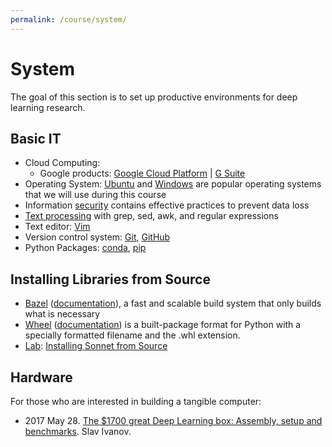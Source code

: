 ```yaml
---
permalink: /course/system/
---
```

# System

The goal of this section is to set up productive environments for deep learning research.

## Basic IT 

* Cloud Computing:
  * Google products: [Google Cloud Platform](http://realai.org/course/google-cloud-platform/) \| [G Suite](http://realai.org/course/g-suite/)
* Operating System: [Ubuntu](http://realai.org/course/ubuntu/) and [Windows](http://realai.org/course/windows/) are popular operating systems that we will use during this course
* Information [security](http://realai.org/course/security/) contains effective practices to prevent data loss
* [Text processing](http://realai.org/course/text-processing/) with grep, sed, awk, and regular expressions
* Text editor: [Vim](http://realai.org/course/vim/) 
* Version control system: [Git](http://realai.org/course/git/), [GitHub](http://realai.org/course/github/)
* Python Packages: [conda](http://realai.org/course/conda/), [pip](http://realai.org/course/pip/)

## Installing Libraries from Source

* [Bazel](https://bazel.build/) ([documentation](https://docs.bazel.build/)), a fast and scalable build system that only builds what is necessary
* [Wheel](https://pypi.python.org/pypi/wheel) ([documentation](http://wheel.rtfd.org/)) is a built-package format for Python with a specially formatted filename and the .whl extension.
* [Lab](http://realai.org/course/lab/): [Installing Sonnet from Source](http://realai.org/course/lab/sonnet-source/)

## Hardware

For those who are interested in building a tangible computer:

* 2017 May 28. [The $1700 great Deep Learning box: Assembly, setup and benchmarks](https://blog.slavv.com/the-1700-great-deep-learning-box-assembly-setup-and-benchmarks-148c5ebe6415). Slav Ivanov.

